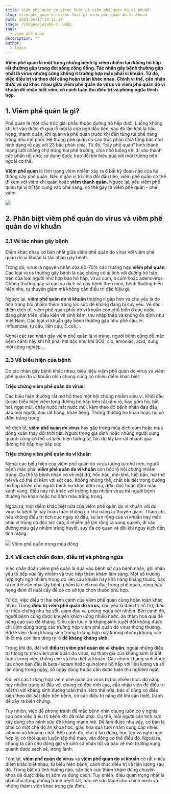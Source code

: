 ```yaml
---
title: Viêm phế quản do virus khác gì viêm phế quản do vi khuẩn?
slug: viem-phe-quan-do-virus-khac-gi-viem-phe-quan-do-vi-khuan
date: 2024-06-17T14:13:37
image: /images/jujube-2-.webp
tags:
  - viêm phế quản
description: ""
author:
  - Admin
---
```

**Viêm phế quản là một trong những bệnh lý viêm nhiễm tại đường hô hấp rất thường gặp trong đời sống cộng đồng. Tác nhân gây bệnh thường gặp nhất là virus nhưng cũng không ít trường hợp mắc phải vi khuẩn. Từ đó, việc điều trị và theo dõi cũng hoàn toàn khác nhau. Chính vì thế, cần nhận thức về sự khác nhau giữa viêm phế quản do virus và viêm phế quản do vi khuẩn để nhận biết sớm, có cách tuân thủ điều trị và phòng ngừa thích hợp.**

## 1. Viêm phế quản là gì?

Phế quản là một cấu trúc giải phẫu thuộc đường hô hấp dưới. Luồng không khí hít vào được đi qua lỗ mũi là cửa ngõ đầu tiên, sau đó lần lượt là hầu họng, thanh quản, khí quản và phế quản trước khi đến từng túi phế nang trong nhu mô phổi. Hệ thống phế quản có cấu trúc phân chia từng bậc như hình dạng rễ cây với 23 bậc phân chia. Từ đó, “cây phế quản” hình thành mạng lưới chằng chịt trong hai phế trường, chia nhỏ luồng khí đi vào thành các phần rất nhỏ, sử dụng được trao đổi khí hiệu quả với môi trường bên ngoài cơ thể.

**Viêm phế quản** là tình trạng viêm nhiễm xảy ra ở bất kỳ đoạn nào của hệ thống cây phế quản. Nếu ở gần vị trí chia đôi đầu tiên, viêm phế quản có thể đi kèm với viêm khí quản hoặc **viêm thanh quản**. Ngược lại, nếu viêm phế quản tại vị trí tận cùng vào phế nang, có thể gây ra viêm phế quản - phế viêm.

![](https://www.vinmec.com/s3-images/20190906_050358_369136_viem_phe_quan_cap_m.max-1800x1800.jpg)
## 2. Phân biệt viêm phế quản do virus và viêm phế quản do vi khuẩn

### 2.1 Về tác nhân gây bệnh

Điểm khác nhau cơ bản nhất giữa viêm phế quản do virus với viêm phế quản do vi khuẩn là tác nhân gây bệnh.

Trong đó, virus là nguyên nhân của 60-70% các trường hợp **viêm phế quản**. Các loại virus thường gây bệnh là các chủng có ái tính với đường hô hấp trên của loài người như hợp bào hô hấp, virus cúm, á cúm hoặc adenovirus. Chúng thường gây ra các vụ dịch và gây bệnh theo mùa, bệnh thường biểu hiện nhẹ, tự thuyên giảm mà không cần điều trị đặc hiệu gì.

Ngược lại, **viêm phế quản do vi khuẩn** thường ít gặp hơn và chủ yếu là do tình trạng bội nhiễm thêm trong lúc sức đề kháng đang bị suy yếu. Về đặc điểm dịch tễ, viêm phế quản phổi do vi khuẩn còn phổ biến ở các nước đang phát triển, điều kiện vệ sinh kém, thu nhập thấp và không ổn định như Việt Nam. Các loại vi khuẩn gây bệnh thường gặp như phế cầu, H. influenzae, tụ cầu, liên cầu, E.coli,...

Ngoài các tác nhân gây viêm phế quản là vi trùng, người bệnh cũng dễ mắc bệnh cảnh này khi hít phải hơi độc như khí SO2, clo, amoniac, acid, dung môi công nghiệp,...

### 2.3 Về biểu hiện của bệnh

Do tác nhân gây bệnh khác nhau, biểu hiệu viêm phế quản do virus và viêm phế quản do vi khuẩn nhìn chung cũng có nhiều điểm khác biệt.

**Triệu chứng viêm phế quản do virus:**

Các biểu hiện thường rất mơ hồ theo một hội chứng nhiễm siêu vi. Khởi đầu là các biểu hiện viêm long đường hô hấp trên rất rầm rộ, bao gồm ho, hắt hơi, ngạt mũi, chảy nước mắt nước mũi, kèm theo đó bệnh nhân đau đầu, đau mỏi người, đau rát họng, khàn tiếng. Thông thường ho khan hoặc ho có đờm trắng trong.

Về dịch tễ, **viêm phế quản do virus** hay gặp trong mùa dịch cúm hoặc mùa đông xuân thay đổi thời tiết. Người trong gia đình hoặc những người xung quanh cũng có thể có biểu hiện tương tự, tốc độ lây lan rất nhanh qua đường hô hấp hay tiếp xúc.

**Triệu chứng viêm phế quản do vi khuẩn**

Ngoài các biểu hiện của viêm phế quản do virus tương tự như trên, người bệnh mắc phải **viêm phế quản do vi khuẩn** còn bộc lộ hội chứng nhiễm trùng. Cụ thể là bệnh nhân có vẻ mặt đừ, hốc hác, môi khô, lưỡi bẩn, hơi thở hôi và có thể đi kèm với sốt cao. Không những thế, chất bài tiết trong đường hô hấp khiến cho người bệnh ho khạc đờm mủ, đờm đục hoặc đờm màu xanh vàng; điều này rất khác với trường hợp nhiễm virus thì người bệnh thường ho khan hoặc ho đờm màu trắng trong.

Ngoài ra, một điểm khác biệt nữa của viêm phế quản do vi khuẩn với do virus là bệnh lý này hoàn toàn không có khả năng tự thuyên giảm. Thậm chí, nếu không điều trị tích cực ngay từ đầu, sự lan rộng của vi khuẩn hay mắc phải vi trùng có độc lực cao, ổ nhiễm dễ lan rộng ra xung quanh, đi vào đường máu gây nhiễm trùng huyết, suy đa cơ quan và đôi khi nguy kịch đến tính mạng.

![](https://www.vinmec.com/s3-images/20190906_050411_599342_viem_phe_quan_cap_m.max-1800x1800.jpg)
Viêm phế quản trong mùa đông

### 2.4 Về cách chẩn đoán, điều trị và phòng ngừa

Việc chẩn đoán viêm phế quản là dựa vào bệnh sử của bệnh nhân, ghi nhận yếu tố tiếp xúc lây nhiễm và trực tiếp thăm khám lâm sàng. Một số trường hợp nghi ngờ nhiễm trùng do liên cầu khuẩn hay khả năng kháng thuốc, bác sĩ có thể cần phải lấy bệnh phẩm là dịch mủ đục trong phế quản, vùng hầu họng đem đi nuôi cấy để có cơ sở lựa chọn thuốc phù hợp.

Từ đó, việc điều trị hai bệnh cảnh của viêm phế quản cũng hoàn toàn khác nhau. Trong **điều trị viêm phế quản do virus,** chủ yếu là điều trị hỗ trợ, điều trị triệu chứng như hạ sốt, giảm đau và phòng ngừa bội nhiễm. Bên cạnh đó, người bệnh cũng được khuyến khích uống nhiều nước, ăn thêm hoa quả để nâng cao sức đề kháng. Điều cần lưu ý là kháng sinh tuyệt đối không được chỉ định dùng trong các trường hợp viêm phế quản do virus thông thường. Bởi lẽ việc dùng kháng sinh trong trường hợp này không những không cần thiết mà còn làm tăng tỷ lệ **đề kháng kháng sinh**.

Trong khi đó, đối với **điều trị viêm phế quản do vi khuẩn**, ngoài những điều trị tương tự như viêm phế quản do virus, sự tham gia của kháng sinh là bắt buộc trong việc khống chế và tiêu diệt vi khuẩn. Các nhóm kháng sinh được lựa chọn ban đầu là beta-lactam hoặc quinolone hô hấp với liều lượng và số lần dùng trong ngày, số ngày dùng thuốc cần được tuân thủ nghiêm ngặt.

Đối với các trường hợp viêm phế quản do virus bị bội nhiễm mức độ nặng hay nhiễm trùng từ đầu với chủng có độc tính cao, cần nhập viện để điều trị nội trú với kháng sinh đường toàn thân. Hơn thế nữa, bác sĩ cũng có điều kiện theo dõi sát diễn tiến bệnh, có các điều trị nâng đỡ khi cần thiết, tránh để xảy ra biến chứng.

Tuy nhiên, việc đề phòng tránh để mắc bệnh nhìn chung luôn có ý nghĩa cao hơn việc điều trị bệnh khi đã mắc phải. Cụ thể, mỗi người cần tích cực xây dựng cho mình sức đề kháng mạnh mẽ. Để làm được như vậy, cơ bản là phải có một chế độ ăn khoa học, giàu hoa quả tươi nhằm cung cấp nhiều vitamin và khoáng chất. Bên cạnh đó, chú ý lao động, học tập và nghỉ ngơi hợp lý, có thói quen luyện tập thể thao, vận động cơ thể điều độ. Ngoài ra, chúng ta cần chủ động giữ vệ sinh cá nhân tốt và bảo vệ môi trường xung quanh được sạch sẽ, trong lành.

Tóm lại, **viêm phế quản do virus** và **viêm phế quản do vi khuẩn** có rất nhiều điểm khác biệt nhau, từ biểu hiện bệnh, cách thức điều trị và tiên lượng sau đó. Trong bất cứ tình huống nào, cần tích cực thăm khám đúng chuyên khoa để được điều trị sớm và đúng cách. Tuy nhiên, điều quan trọng nhất là phải chủ động phòng tránh bệnh tật, bảo vệ sức khỏe cho chính mình và những thành viên khác trong gia đình.
